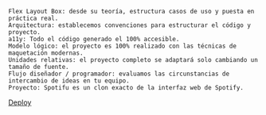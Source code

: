     Flex Layout Box: desde su teoría, estructura casos de uso y puesta en práctica real.
    Arquitectura: establecemos convenciones para estructurar el código y proyecto.
    a11y: Todo el código generado el 100% accesible.
    Modelo lógico: el proyecto es 100% realizado con las técnicas de maquetación modernas.
    Unidades relativas: el proyecto completo se adaptará solo cambiando un tamaño de fuente.
    Flujo diseñador / programador: evaluamos las circunstancias de intercambio de ideas en tu equipo.
    Proyecto: Spotifu es un clon exacto de la interfaz web de Spotify.


<a href="babaquero07.github.io/Spotifu/" target="__blank">Deploy</a>
